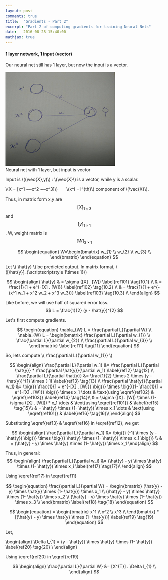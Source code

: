 ```yaml
---
layout: post
comments: true
title:  "Gradients - Part 2"
excerpt: "Part 2 of computing gradients for training Neural Nets"
date:   2016-08-28 15:40:00
mathjax: true
---
```




#### **1 layer network, 1 input (vector)**

Our neural net still has 1 layer, but now the input is a vector. 

<div class="imgcap">
<img src="/assets/gradients/NN_2_2.jpeg" height="300" width="350">
<div class="thecap">Neural net with 1 layer, but input is vector</div>
</div>

Input is \\((\vec{X},y)\\) : \\(\vec{X}\\) is a vector, while y is a scalar. 

\\(X = [x^1 ~~x^2 ~~x^3]\\)		&nbsp; &nbsp; &nbsp; \\(x^i = i^{th}\\) component of \\(\vec{X}\\).
	


Thus, in matrix form x,y are $$[X]_{\scriptscriptstyle 1\times 3}$$ and $$[y]_{\scriptscriptstyle 1\times 1}$$. W, weight matrix is $$[W]_{\scriptscriptstyle 3 \times 1}$$

$$
\begin{equation}
     W=\begin{bmatrix}
         w_{1} \\
         w_{2} \\
         w_{3} \\
         \end{bmatrix}
\end{equation}
$$

Let \\( \hat{y} \\) be predicted output. In matrix format, \\([\hat{y}]_{\scriptscriptstyle 1\times 1}\\)

$$
\begin{align}
\hat{y} & = \sigma ([X] . [W]) \label{ref101} \tag{10.1} \\
& = \frac{1}{1 + e^{-[X] . [W]}} \label{ref102} \tag{10.2} \\
& = \frac{1}{1 + e^{-(x^1 w_1 + x^2 w_2 + x^3 w_3)}} \label{ref103} \tag{10.3} \\
\end{align}
$$


Like before, we will use half of squared error loss. $$ L  = \frac{1}{2} (y - \hat{y})^{2} $$

Let's first compute gradients. 

$$
\begin{equation}
\nabla_{W} L = \frac{\partial L}{\partial W} \\
\nabla_{W} L = \begin{bmatrix}
     \frac{\partial L}{\partial w_{1}} \\
     \frac{\partial L}{\partial w_{2}} \\
     \frac{\partial L}{\partial w_{3}} \\
     \end{bmatrix}
\label{ref11} \tag{11}
\end{equation}
$$


So, lets compute \\( \frac{\partial L}{\partial w_{1}} \\)

$$
\begin{align}
\frac{\partial L}{\partial w_1} &= \frac{\partial L}{\partial \hat{y}} * \frac{\partial \hat{y}}{\partial w_1} \label{ref12} \tag{12} \\
\frac{\partial L}{\partial \hat{y}} &= \frac{1}{2} \times 2 \times (y - \hat{y})^{1} \times (-1) \label{ref13} \tag{13} \\
\frac{\partial \hat{y}}{\partial w_1} &= \big{(} \frac{1}{1 + e^{-[X] . [W]}} \big{)} \times \big{(}1- \frac{1}{1 + e^{-[X] . [W]}} \big{)} \times x_1 \dots & \text{using \eqref{ref102} & \eqref{ref103}} \label{ref14} \tag{14}\\
& = \sigma ([X] . [W]) \times (1- \sigma ([X] . [W])) * x_1 \dots & \text{using \eqref{ref101}} & \label{ref15} \tag{15}\\
& = \hat{y} \times (1- \hat{y}) \times x_1 \dots & \text{using \eqref{ref101}} & \label{ref16} \tag{16}\\
\end{align}
$$

Substituting \eqref{ref13} & \eqref{ref16} in \eqref{ref12}, we get 

$$
\begin{align}
\frac{\partial L}{\partial w_1} &= \big{(} (-1) \times (y - \hat{y}) \big{)} \times \big{(} \hat{y} \times (1- \hat{y}) \times x_1 \big{)} \\
& = (\hat{y} - y) \times \hat{y} \times (1- \hat{y}) \times x_1
\end{align}
$$

Thus, in general:
$$
\begin{align}
\frac{\partial L}{\partial w_i} &= (\hat{y} - y) \times \hat{y} \times (1- \hat{y}) \times x_i \label{ref17} \tag{17}\\
\end{align}
$$

Using \eqref{ref17} in \eqref{ref11}


$$
\begin{equation}
\frac{\partial L}{\partial W} = \begin{bmatrix}
     (\hat{y} - y) \times \hat{y} \times (1- \hat{y}) \times x_1 \\
     (\hat{y} - y) \times \hat{y} \times (1- \hat{y}) \times x_2 \\
     (\hat{y} - y) \times \hat{y} \times (1- \hat{y}) \times x_3 \\
     \end{bmatrix}
\label{ref18} \tag{18}
\end{equation}
$$


$$
\begin{equation}
= \begin{bmatrix}
     x^1 \\
     x^2 \\
     x^3 \\
     \end{bmatrix} 
     * [(\hat{y} - y) \times \hat{y} \times (1- \hat{y})]
\label{ref19} \tag{19}
\end{equation}
$$

<!--
$$
\begin{equation}
= [x^1 ~~x^2 ~~x^3] .
	\begin{bmatrix}
     (y - \hat{y}) \times \hat{y} \times (1- \hat{y}) \\
     (y - \hat{y}) \times \hat{y} \times (1- \hat{y}) \\
     (y - \hat{y}) \times \hat{y} \times (1- \hat{y}) \\
     \end{bmatrix}
\label{ref19} \tag{19}
\end{equation}
$$
-->

Let,  

\begin{align}
\Delta l_{1} = (y - \hat{y}) \times \hat{y} \times (1- \hat{y}) \label{ref20} \tag{20} \\
\end{align}

Using \eqref{ref20} in \eqref{ref19}

$$ 
      \begin{align}
      \frac{\partial L}{\partial W} &= [X^{T}] . \Delta l_{1} \\
      \end{align}
$$



